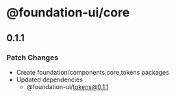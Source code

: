 # @foundation-ui/core

## 0.1.1

### Patch Changes

- Create foundation/components,core,tokens packages
- Updated dependencies
  - @foundation-ui/tokens@0.1.1

